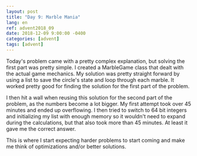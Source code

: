 ```yaml
---
layout: post
title: "Day 9: Marble Mania"
lang: en
ref: advent2018_09
date: 2018-12-09 9:00:00 -0400
categories: [advent]
tags: [advent]
---
```

Today's problem came with a pretty complex explanation, but solving the first part was pretty simple. I created a MarbleGame class that dealt with the actual game mechanics. My solution was pretty straight forward by using a list to save the circle's state and loop through each marble. It worked pretty good for finding the solution for the first part of the problem.

I then hit a wall when reusing this solution for the second part of the problem, as the numbers become a lot bigger. My first attempt took over 45 minutes and ended up overflowing. I then tried to switch to 64 bit integers and initializing my list with enough memory so it wouldn't need to expand during the calculations, but that also took more than 45 minutes. At least it gave me the correct answer.

This is where I start expecting harder problems to start coming and make me think of optimizations and/or better solutions.